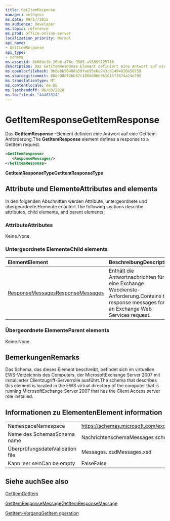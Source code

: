 ```yaml
---
title: GetItemResponse
manager: sethgros
ms.date: 09/17/2015
ms.audience: Developer
ms.topic: reference
ms.prod: office-online-server
localization_priority: Normal
api_name:
- GetItemResponse
api_type:
- schema
ms.assetid: 8b66de1b-26a6-476c-9585-a96059125716
description: Das GetItemResponse-Element definiert eine Antwort auf eine GetItem-Anforderung.
ms.openlocfilehash: 9b6ebb96406a59fae95e6e243c81494020a50758
ms.sourcegitcommit: 88ec988f2bb67c1866d06b361615f3674a24e795
ms.translationtype: MT
ms.contentlocale: de-DE
ms.lasthandoff: 06/03/2020
ms.locfileid: "44463314"
---
```

# <a name="getitemresponse"></a><span data-ttu-id="3df86-103">GetItemResponse</span><span class="sxs-lookup"><span data-stu-id="3df86-103">GetItemResponse</span></span>

<span data-ttu-id="3df86-104">Das **GetItemResponse** -Element definiert eine Antwort auf eine GetItem-Anforderung.</span><span class="sxs-lookup"><span data-stu-id="3df86-104">The **GetItemResponse** element defines a response to a GetItem request.</span></span> 
  
```xml
<GetItemResponse>
   <ResponseMessages/>
</GetItemResponse>
```

 <span data-ttu-id="3df86-105">**GetItemResponseType**</span><span class="sxs-lookup"><span data-stu-id="3df86-105">**GetItemResponseType**</span></span>
## <a name="attributes-and-elements"></a><span data-ttu-id="3df86-106">Attribute und Elemente</span><span class="sxs-lookup"><span data-stu-id="3df86-106">Attributes and elements</span></span>

<span data-ttu-id="3df86-107">In den folgenden Abschnitten werden Attribute, untergeordnete und übergeordnete Elemente erläutert.</span><span class="sxs-lookup"><span data-stu-id="3df86-107">The following sections describe attributes, child elements, and parent elements.</span></span>
  
### <a name="attributes"></a><span data-ttu-id="3df86-108">Attribute</span><span class="sxs-lookup"><span data-stu-id="3df86-108">Attributes</span></span>

<span data-ttu-id="3df86-109">Keine.</span><span class="sxs-lookup"><span data-stu-id="3df86-109">None.</span></span>
  
### <a name="child-elements"></a><span data-ttu-id="3df86-110">Untergeordnete Elemente</span><span class="sxs-lookup"><span data-stu-id="3df86-110">Child elements</span></span>

|<span data-ttu-id="3df86-111">**Element**</span><span class="sxs-lookup"><span data-stu-id="3df86-111">**Element**</span></span>|<span data-ttu-id="3df86-112">**Beschreibung**</span><span class="sxs-lookup"><span data-stu-id="3df86-112">**Description**</span></span>|
|:-----|:-----|
|[<span data-ttu-id="3df86-113">ResponseMessages</span><span class="sxs-lookup"><span data-stu-id="3df86-113">ResponseMessages</span></span>](responsemessages.md) <br/> |<span data-ttu-id="3df86-114">Enthält die Antwortnachrichten für eine Exchange Webdienste-Anforderung.</span><span class="sxs-lookup"><span data-stu-id="3df86-114">Contains the response messages for an Exchange Web Services request.</span></span>  <br/> |
   
### <a name="parent-elements"></a><span data-ttu-id="3df86-115">Übergeordnete Elemente</span><span class="sxs-lookup"><span data-stu-id="3df86-115">Parent elements</span></span>

<span data-ttu-id="3df86-116">Keine.</span><span class="sxs-lookup"><span data-stu-id="3df86-116">None.</span></span>
  
## <a name="remarks"></a><span data-ttu-id="3df86-117">Bemerkungen</span><span class="sxs-lookup"><span data-stu-id="3df86-117">Remarks</span></span>

<span data-ttu-id="3df86-118">Das Schema, das dieses Element beschreibt, befindet sich im virtuellen EWS-Verzeichnis des Computers, der MicrosoftExchange Server 2007 mit installierter Clientzugriff-Serverrolle ausführt.</span><span class="sxs-lookup"><span data-stu-id="3df86-118">The schema that describes this element is located in the EWS virtual directory of the computer that is running MicrosoftExchange Server 2007 that has the Client Access server role installed.</span></span>
  
## <a name="element-information"></a><span data-ttu-id="3df86-119">Informationen zu Elementen</span><span class="sxs-lookup"><span data-stu-id="3df86-119">Element information</span></span>

|||
|:-----|:-----|
|<span data-ttu-id="3df86-120">Namespace</span><span class="sxs-lookup"><span data-stu-id="3df86-120">Namespace</span></span>  <br/> |https://schemas.microsoft.com/exchange/services/2006/messages  <br/> |
|<span data-ttu-id="3df86-121">Name des Schemas</span><span class="sxs-lookup"><span data-stu-id="3df86-121">Schema name</span></span>  <br/> |<span data-ttu-id="3df86-122">Nachrichtenschema</span><span class="sxs-lookup"><span data-stu-id="3df86-122">Messages schema</span></span>  <br/> |
|<span data-ttu-id="3df86-123">Überprüfungsdatei</span><span class="sxs-lookup"><span data-stu-id="3df86-123">Validation file</span></span>  <br/> |<span data-ttu-id="3df86-124">Messages. xsd</span><span class="sxs-lookup"><span data-stu-id="3df86-124">Messages.xsd</span></span>  <br/> |
|<span data-ttu-id="3df86-125">Kann leer sein</span><span class="sxs-lookup"><span data-stu-id="3df86-125">Can be empty</span></span>  <br/> |<span data-ttu-id="3df86-126">False</span><span class="sxs-lookup"><span data-stu-id="3df86-126">False</span></span>  <br/> |
   
## <a name="see-also"></a><span data-ttu-id="3df86-127">Siehe auch</span><span class="sxs-lookup"><span data-stu-id="3df86-127">See also</span></span>



[<span data-ttu-id="3df86-128">GetItem</span><span class="sxs-lookup"><span data-stu-id="3df86-128">GetItem</span></span>](getitem.md)
  
[<span data-ttu-id="3df86-129">GetItemResponseMessage</span><span class="sxs-lookup"><span data-stu-id="3df86-129">GetItemResponseMessage</span></span>](getitemresponsemessage.md)
  
[<span data-ttu-id="3df86-130">GetItem-Vorgang</span><span class="sxs-lookup"><span data-stu-id="3df86-130">GetItem operation</span></span>](getitem-operation.md)

